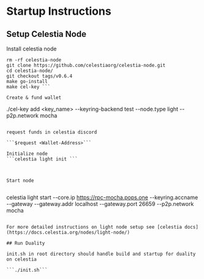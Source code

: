# Startup Instructions

## Setup Celestia Node

Install celestia node 

```cd $HOME 
rm -rf celestia-node 
git clone https://github.com/celestiaorg/celestia-node.git 
cd celestia-node/ 
git checkout tags/v0.6.4 
make go-install 
make cel-key ```

Create & fund wallet

```
./cel-key add <key_name> --keyring-backend test --node.type light --p2p.network mocha

```

request funds in celestia discord 

```$request <Wallet-Address>```

Initialize node 
```celestia light init ```



Start node


```
celestia light start --core.ip https://rpc-mocha.pops.one  --keyring.accname <key-name> --gateway --gateway.addr localhost --gateway.port 26659 --p2p.network mocha

```

For more detailed instructions on light node setup see [celestia docs](https://docs.celestia.org/nodes/light-node/)

## Run Duality 

init.sh in root directory should handle build and startup for duality on celestia 

```./init.sh```
